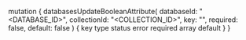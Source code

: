 mutation {
    databasesUpdateBooleanAttribute(
        databaseId: "<DATABASE_ID>",
        collectionId: "<COLLECTION_ID>",
        key: "",
        required: false,
        default: false
    ) {
        key
        type
        status
        error
        required
        array
        default
    }
}
